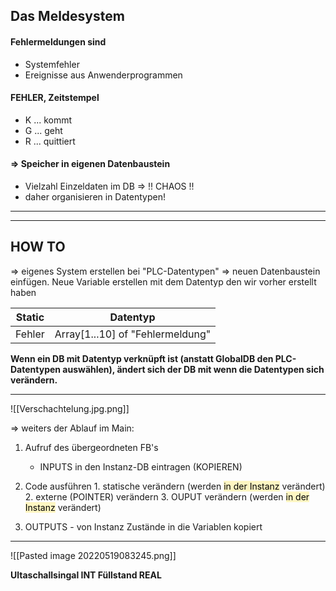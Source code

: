 ## Das Meldesystem

#### Fehlermeldungen sind 
- Systemfehler
- Ereignisse aus Anwenderprogrammen


#### FEHLER, Zeitstempel
-  K ... kommt
-  G ... geht
-  R ... quittiert

#### => Speicher in eigenen Datenbaustein
 - Vielzahl Einzeldaten im DB => !! CHAOS !!
 - daher organisieren in Datentypen!

---
---

## HOW TO

=> eigenes System erstellen bei "PLC-Datentypen"
=> neuen Datenbaustein einfügen. Neue Variable erstellen mit dem Datentyp den wir vorher erstellt haben

Static  |  Datentyp
----          |          ----
Fehler | Array[1...10] of "Fehlermeldung"

**Wenn ein DB mit Datentyp verknüpft ist (anstatt GlobalDB den PLC-Datentypen auswählen), ändert sich der DB mit wenn die Datentypen sich verändern.**

---

![[Verschachtelung.jpg.png]]

=> weiters der Ablauf im Main:

1. Aufruf des übergeordneten FB's
	- INPUTS in den Instanz-DB eintragen (KOPIEREN)

1. Code ausführen
		1. statische verändern (werden <mark style="background: #FFF3A3A6;">in der Instanz</mark> verändert)
		2. externe (POINTER) verändern
		3. OUPUT verändern (werden <mark style="background: #FFF3A3A6;">in der Instanz</mark> verändert)
2. OUTPUTS
		-  von Instanz Zustände in die Variablen kopiert


---


![[Pasted image 20220519083245.png]]

**Ultaschallsingal INT
Füllstand REAL**


